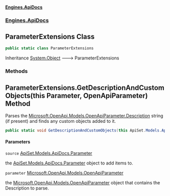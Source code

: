 #### [Engines.ApiDocs](Engines.ApiDocs.md 'Engines.ApiDocs')
### [Engines.ApiDocs](Engines.ApiDocs.md#Engines.ApiDocs 'Engines.ApiDocs')

## ParameterExtensions Class

```csharp
public static class ParameterExtensions
```

Inheritance [System.Object](https://docs.microsoft.com/en-us/dotnet/api/System.Object 'System.Object') &#129106; ParameterExtensions
### Methods

<a name='Engines.ApiDocs.ParameterExtensions.GetDescriptionAndCustomObjects(thisApiSet.Models.ApiDocs.Parameter,Microsoft.OpenApi.Models.OpenApiParameter)'></a>

## ParameterExtensions.GetDescriptionAndCustomObjects(this Parameter, OpenApiParameter) Method

Parses the [Microsoft.OpenApi.Models.OpenApiParameter.Description](https://docs.microsoft.com/en-us/dotnet/api/Microsoft.OpenApi.Models.OpenApiParameter.Description 'Microsoft.OpenApi.Models.OpenApiParameter.Description') string (if present)
and finds any custom objects added to it.

```csharp
public static void GetDescriptionAndCustomObjects(this ApiSet.Models.ApiDocs.Parameter source, Microsoft.OpenApi.Models.OpenApiParameter parameter);
```
#### Parameters

<a name='Engines.ApiDocs.ParameterExtensions.GetDescriptionAndCustomObjects(thisApiSet.Models.ApiDocs.Parameter,Microsoft.OpenApi.Models.OpenApiParameter).source'></a>

`source` [ApiSet.Models.ApiDocs.Parameter](https://docs.microsoft.com/en-us/dotnet/api/ApiSet.Models.ApiDocs.Parameter 'ApiSet.Models.ApiDocs.Parameter')

the [ApiSet.Models.ApiDocs.Parameter](https://docs.microsoft.com/en-us/dotnet/api/ApiSet.Models.ApiDocs.Parameter 'ApiSet.Models.ApiDocs.Parameter') object to add items to.

<a name='Engines.ApiDocs.ParameterExtensions.GetDescriptionAndCustomObjects(thisApiSet.Models.ApiDocs.Parameter,Microsoft.OpenApi.Models.OpenApiParameter).parameter'></a>

`parameter` [Microsoft.OpenApi.Models.OpenApiParameter](https://docs.microsoft.com/en-us/dotnet/api/Microsoft.OpenApi.Models.OpenApiParameter 'Microsoft.OpenApi.Models.OpenApiParameter')

the [Microsoft.OpenApi.Models.OpenApiParameter](https://docs.microsoft.com/en-us/dotnet/api/Microsoft.OpenApi.Models.OpenApiParameter 'Microsoft.OpenApi.Models.OpenApiParameter') object that contains the Description to parse.